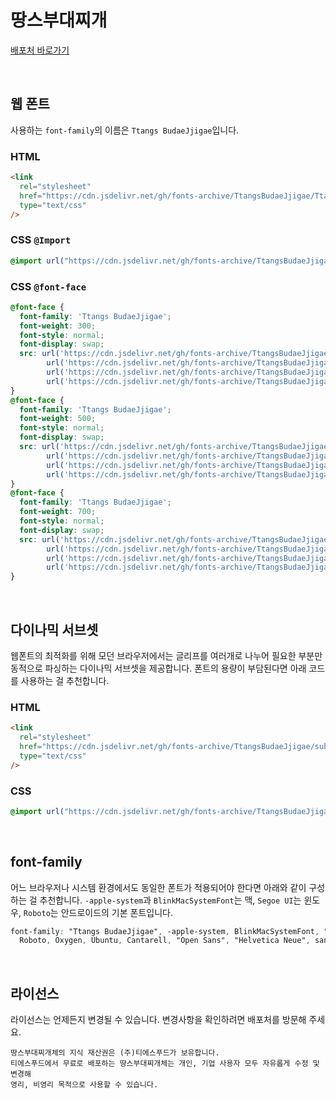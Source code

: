 # 땅스부대찌개

[배포처 바로가기](http://tsbudae.com/theme/GT2/contents/Fontpage.php)

&nbsp;

## 웹 폰트

사용하는 `font-family`의 이름은 `Ttangs BudaeJjigae`입니다.

### HTML

```html
<link
  rel="stylesheet"
  href="https://cdn.jsdelivr.net/gh/fonts-archive/TtangsBudaeJjigae/TtangsBudaeJjigae.css"
  type="text/css"
/>
```

### CSS `@Import`

```css
@import url("https://cdn.jsdelivr.net/gh/fonts-archive/TtangsBudaeJjigae/TtangsBudaeJjigae.css");
```

### CSS `@font-face`

```css
@font-face {
  font-family: 'Ttangs BudaeJjigae';
  font-weight: 300;
  font-style: normal;
  font-display: swap;
  src: url('https://cdn.jsdelivr.net/gh/fonts-archive/TtangsBudaeJjigae/TtangsBudaeJjigae-Light.woff2') format('woff2'),
        url('https://cdn.jsdelivr.net/gh/fonts-archive/TtangsBudaeJjigae/TtangsBudaeJjigae-Light.woff') format('woff'),
        url('https://cdn.jsdelivr.net/gh/fonts-archive/TtangsBudaeJjigae/TtangsBudaeJjigae-Light.otf') format('opentype'),
        url('https://cdn.jsdelivr.net/gh/fonts-archive/TtangsBudaeJjigae/TtangsBudaeJjigae-Light.ttf') format('truetype');
}
@font-face {
  font-family: 'Ttangs BudaeJjigae';
  font-weight: 500;
  font-style: normal;
  font-display: swap;
  src: url('https://cdn.jsdelivr.net/gh/fonts-archive/TtangsBudaeJjigae/TtangsBudaeJjigae-Medium.woff2') format('woff2'),
        url('https://cdn.jsdelivr.net/gh/fonts-archive/TtangsBudaeJjigae/TtangsBudaeJjigae-Medium.woff') format('woff'),
        url('https://cdn.jsdelivr.net/gh/fonts-archive/TtangsBudaeJjigae/TtangsBudaeJjigae-Medium.otf') format('opentype'),
        url('https://cdn.jsdelivr.net/gh/fonts-archive/TtangsBudaeJjigae/TtangsBudaeJjigae-Medium.ttf') format('truetype');
}
@font-face {
  font-family: 'Ttangs BudaeJjigae';
  font-weight: 700;
  font-style: normal;
  font-display: swap;
  src: url('https://cdn.jsdelivr.net/gh/fonts-archive/TtangsBudaeJjigae/TtangsBudaeJjigae-Bold.woff2') format('woff2'),
        url('https://cdn.jsdelivr.net/gh/fonts-archive/TtangsBudaeJjigae/TtangsBudaeJjigae-Bold.woff') format('woff'),
        url('https://cdn.jsdelivr.net/gh/fonts-archive/TtangsBudaeJjigae/TtangsBudaeJjigae-Bold.otf') format('opentype'),
        url('https://cdn.jsdelivr.net/gh/fonts-archive/TtangsBudaeJjigae/TtangsBudaeJjigae-Bold.ttf') format('truetype');
}
```

&nbsp;

## 다이나믹 서브셋

웹폰트의 최적화를 위해 모던 브라우저에서는 글리프를 여러개로 나누어 필요한 부분만 동적으로 파싱하는 다이나믹 서브셋을 제공합니다. 폰트의 용량이 부담된다면 아래 코드를 사용하는 걸 추천합니다.

### HTML

```html
<link 
  rel="stylesheet"
  href="https://cdn.jsdelivr.net/gh/fonts-archive/TtangsBudaeJjigae/subsets/TtangsBudaeJjigae-dynamic-subset.css"
  type="text/css"
/>
```

### CSS

```css
@import url("https://cdn.jsdelivr.net/gh/fonts-archive/TtangsBudaeJjigae/subsets/TtangsBudaeJjigae-dynamic-subset.css");
```

&nbsp;

## font-family

어느 브라우저나 시스템 환경에서도 동일한 폰트가 적용되어야 한다면 아래와 같이 구성하는 걸 추천합니다. `-apple-system`과 `BlinkMacSystemFont`는 맥, `Segoe UI`는 윈도우, `Roboto`는 안드로이드의 기본 폰트입니다.

```css
font-family: "Ttangs BudaeJjigae", -apple-system, BlinkMacSystemFont, "Segoe UI",
  Roboto, Oxygen, Ubuntu, Cantarell, "Open Sans", "Helvetica Neue", sans-serif;
```

&nbsp;

## 라이선스

라이선스는 언제든지 변경될 수 있습니다. 변경사항을 확인하려면 배포처를 방문해 주세요.

```
땅스부대찌개체의 지식 재산권은 (주)티에스푸드가 보유합니다. 
티에스푸드에서 무료로 배포하는 땅스부대찌개체는 개인, 기업 사용자 모두 자유롭게 수정 및 변경해 
영리, 비영리 목적으로 사용할 수 있습니다.
```

